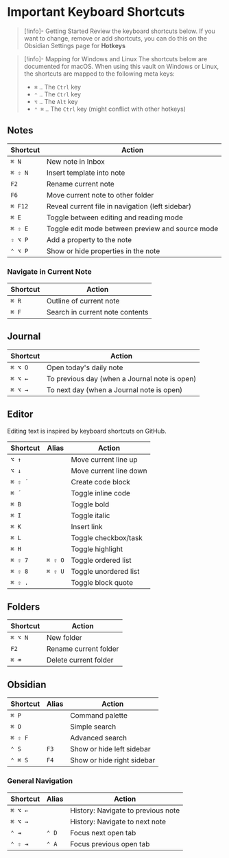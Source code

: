 # Important Keyboard Shortcuts

> [!info]- Getting Started
> Review the keyboard shortcuts below. If you want to change, remove or add shortcuts, you can do this on the Obsidian Settings page for **Hotkeys**

> [!info]- Mapping for Windows and Linux
> The shortcuts below are documented for macOS. When using this vault on Windows or Linux, the shortcuts are mapped to the following meta keys:
>
> - `⌘` .. The `Ctrl` key
> - `⌃` .. The `Ctrl` key
> - `⌥` .. The `Alt` key
> - `⌃ ⌘` .. The `Ctrl` key (might conflict with other hotkeys)

## Notes

| Shortcut | Action                                           |
| -------- | ------------------------------------------------ |
| `⌘ N`    | New note in Inbox                                |
| `⌘ ⇧ N`  | Insert template into note                        |
| `F2`     | Rename current note                              |
| `F6`     | Move current note to other folder                |
| `⌘ F12`  | Reveal current file in navigation (left sidebar) |
| `⌘ E`    | Toggle between editing and reading mode          |
| `⌘ ⇧ E`  | Toggle edit mode between preview and source mode |
| `⇧ ⌥ P`  | Add a property to the note                       |
| `⌃ ⌥ P`  | Show or hide properties in the note              |

### Navigate in Current Note

| Shortcut | Action                          |
| -------- | ------------------------------- |
| `⌘ R`    | Outline of current note         |
| `⌘ F`    | Search in current note contents |

## Journal

| Shortcut | Action                                        |
| -------- | --------------------------------------------- |
| `⌘ ⌥ O`  | Open today's daily note                       |
| `⌘ ⌥ ←`  | To previous day (when a Journal note is open) |
| `⌘ ⌥ →`  | To next day (when a Journal note is open)     |

## Editor

Editing text is inspired by keyboard shortcuts on GitHub.

| Shortcut | Alias   | Action                 |
| -------- | ------- | ---------------------- |
| `⌥ ↑`    |         | Move current line up   |
| `⌥ ↓`    |         | Move current line down |
| `⌘ ⇧ ´`  |         | Create code block      |
| `⌘ ´`    |         | Toggle inline code     |
| `⌘ B`    |         | Toggle bold            |
| `⌘ I`    |         | Toggle italic          |
| `⌘ K`    |         | Insert link            |
| `⌘ L`    |         | Toggle checkbox/task   |
| `⌘ H`    |         | Toggle highlight       |
| `⌘ ⇧ 7`  | `⌘ ⇧ O` | Toggle ordered list    |
| `⌘ ⇧ 8`  | `⌘ ⇧ U` | Toggle unordered list  |
| `⌘ ⇧ .`  |         | Toggle block quote     |

## Folders

| Shortcut | Action                |
| -------- | --------------------- |
| `⌘ ⌥ N`  | New folder            |
| `F2`     | Rename current folder |
| `⌘ ⌫`    | Delete current folder |

## Obsidian

| Shortcut | Alias | Action                     |
| -------- | ----- | -------------------------- |
| `⌘ P`    |       | Command palette            |
| `⌘ O`    |       | Simple search              |
| `⌘ ⇧ F`  |       | Advanced search            |
| `⌃ S`    | `F3`  | Show or hide left sidebar  |
| `⌃ ⌘ S`  | `F4`  | Show or hide right sidebar |

### General Navigation

| Shortcut | Alias | Action                             |
| -------- | ----- | ---------------------------------- |
| `⌘ ⌥ ←`  |       | History: Navigate to previous note |
| `⌘ ⌥ →`  |       | History: Navigate to next note     |
| `⌃ ⇥`    | `⌃ D` | Focus next open tab                |
| `⌃ ⇧ ⇥`  | `⌃ A` | Focus previous open tab            |
